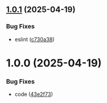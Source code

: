 ## [1.0.1](https://github.com/k4itrun/next-portfolio/compare/v1.0.0...v1.0.1) (2025-04-19)


### Bug Fixes

* eslint ([c730a38](https://github.com/k4itrun/next-portfolio/commit/c730a38efa3a6b44369678d6e8ce43a32ef7bab8))

# 1.0.0 (2025-04-19)


### Bug Fixes

* code ([43e2f73](https://github.com/k4itrun/next-portfolio/commit/43e2f73b99d504bc49a6e2f5d903536d102979e3))
